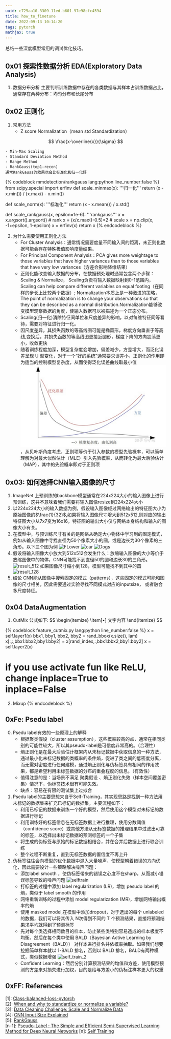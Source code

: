 ```yaml
---
uuid: c725aa10-3309-11ed-b601-97e98cfc4594
title: how_to_finetune
date: 2022-09-13 10:14:20
tags: pytorch
mathjax: true
---
```

总结一些深度模型常用的调试优化技巧。

## 0x01 探索性数据分析 EDA(Exploratory Data Analysis)
1. 数据分布分析
主要判断训练数据中存在的各类数据与其样本占训练数据占比，通常存在两种分布：均匀分布和长尾分布
## 0x02 正则化
1. 常用方法
    - Z score Normalization（mean std Standardization）

$$
    \frac{x-\overline{x}}{\sigma}
$$

    - Min-Max Scaling
    - Standard Deviation Method
    - Range Method
    - RankGauss(top1-recon)
    通常RankGauss的效果也会比标准化和归一化好
{% codeblock mmdetection/rankgauss lang:python line_number:false %}
from scipy.special import erfinv
def scale_minmax(x):
    '''归一化'''
    return (x - x.min()) / (x.max() - x.min())

def scale_norm(x):
    '''标准化'''
    return (x - x.mean()) / x.std()

def scale_rankgauss(x, epsilon=1e-6):
    '''rankgauss'''
    x = x.argsort().argsort() # rank
    x = (x/x.max()-0.5)*2 # scale
    x = np.clip(x, -1+epsilon, 1-epsilon)
    x = erfinv(x)
    return x
{% endcodeblock %}

2. 为什么需要使用正则化方法
    - For Cluster Analysis：通常情况需要度量不同输入间的距离，未正则化数据可能会存在特殊极值影响度量结果。
    - For Principal Component Analysis：PCA gives more weightage to those variables that have higher variances than to those variables that have very low variances（方差会影响降维结果）
    - 正则化能改变输入数据的分布，在数据预处理时通常包含两个步骤：Scaling & Normalize， Scaling负责将输入数据映射到0-1范围内，Scaling can help compare different variables on equal footing（在同样的步长上比较两个数据）; Normalization本质上是一种激进的策略，The point of normalization is to change your observations so that they can be described as a normal distribution.Normalization能够改变模型观察数据的角度，使输入数据可以被描述为一个正态分布。
    - Scaling(归一化)消除特征间单位和尺度差异的影响，以对每维特征同等看待，需要对特征进行归一化。
    - 因尺度差异，其损失函数的等高线图可能是椭圆形，梯度方向垂直于等高线,变换后，其损失函数的等高线图更接近圆形，梯度下降的方向震荡更小，收敛更快
    - 随着训练程度加深，模型复杂度会增加，偏差减少，方差增大，而泛化误差呈现 U 型变化，对于一个“好的系统”通常要求误差小，正则化的作用即为适当的控制模型复杂度，从而使得泛化误差曲线取最小值![如图](./how-to-finetune/normlize.png)，从贝叶斯角度考虑，正则项等价于引入参数的模型先验概率，可以简单理解为对最大似然估计（MLE）引入先验概率，从而转化为最大后验估计（MAP），其中的先验概率即对于正则项
## 0x03: 如何选择CNN输入图像的尺寸
1. ImageNet 上预训练的backbone模型通常在224x224大小的输入图像上进行预训练，这并不意味着我们需要将输入图像resize到224x224大小
2. 以224x224大小的输入数据为例，假设输入图像经过网络输出的特征图大小为原始图像的$\frac{1}{32}$,如果将输入图像尺寸增大到512x512,则对应的输出特征图大小从7x7变为16x16，特征图的输出大小仅与网络本身结构和输入的图像大小有关。
3. 在模型中，与预训练尺寸有关的是网络从确定大小物体中学习到的固定模式，例如从输入图像中寻找直径为50个像素大小的圆，或是边长为30个像素的三角形。以下三个图为例
![FLower](FLower.png)
![car](car.png)
![Dogs](dogs.png)
4. 假设将输入图像大小放大到512x512会发生什么：放缩输入图像的大小等价于放缩图像中的物体，CNN可能找不到直径50的圆和边长30的三角形。
![result_512](result_512.jpg)
如果图像尺寸缩小到128，模型可能找不到其中的圆
![result_128](result_128.jpg)
5. 结论
CNN能从图像中搜索固定的模式（patterns），这些固定的模式可能和图像的尺寸相关，因此需要通过实验寻找不同模式对应的inputsize， 或者融合多尺度特征。
## 0x04 DataAugmentation
1. CutMix
公式如下:
$$
    \begin{itemize}
    \item[$\bullet$] 文字内容
    \end{itemize}
$$

{% codeblock feature_cutmix.py lang:python line_number:false %}
x = self.layer1(x)
bbx1, bby1, bbx2, bby2 = rand_bbox(x.size(), lam)
x[:,:,bbx1:bbx2,bby1:bby2] = x[rand_index,:,bbx1:bbx2,bby1:bby2]
x = self.layer2(x)
# if you use activate fun like ReLU, change inplace=True to inplace=False
2. Mixup
{% endcodeblock %}

## 0xFe: Psedu label
0. Psedu label有效的一些原理上的解释
    - 根据聚类假设（cluster assumption），这些概率较高的点，通常在相同类别的可能性较大，所以其pseudo-label是可信度非常高的。（合理性）
    - 熵正则化是在最大后验估计框架内从未标记数据中获取信息的一种方法，通过最小化未标记数据的类概率的条件熵，促进了类之间的低密度分离，而无需对密度进行任何建模，通过熵正则化与伪标签具有相同的作用效果，都是希望利用未标签数据的分布的重叠程度的信息。（有效性）
    - 值得注意的是：当场景不满足 聚类假设 、熵正则化失效（样本空间覆盖密集）情况下，伪标签技术很有可能失效。
    - 缺点：容易在有限的测试集上过拟合
1. Psedu label的主要思想来自于Self-Training，其实现思路是找到一种方法用未标记的数据集来扩充已标记的数据集，主要流程如下：
    - 利用已标记的数据来训练一个好的模型，然后使用这个模型对未标记的数据进行标记
    - 利用训练好的标签信息在无标签数据上进行推理，使用分数阈值（confidence score）或其他方法从无标签数据的推理结果中过滤出可靠的标签，以选择出未标记数据的预测标签的一个子集
    - 将生成的伪标签与原始的标记数据相结合，并在合并后数据上进行联合训练
    - 整个过程不断重复，直到无标签数据的置信度不再上升
2. 伪标签往往会向模型的优化数据中混入大量噪声，使模型朝着错误的方向优化，因此需要设计一些策略解决噪声问题：
    - 添加label smooth ，使伪标签带来的错误之心度不在sharp，从而减小错误标签导致的噪声问题
    ![selftrain](self_train_1.png)
    - 打标签的过程中添加 label regularization (LR)，增加 pesudo label 的熵，类似于 label smooth 的作用
    - 网络重新训练的过程中添加 model regularization (MR)，增加网络输出概率的熵
    - 使用 masked model,在模型中添加dropout，对于选出的每个 unlabeled 的数据，我们可以将其传入 N次得到不同的 T 个预测结果，直接将预测结果求平均就得到了预测标签
    - 先对每个类选择相同数目的样本，防止某些类特别容易造成的样本极度不均衡。然后在每个类中使用 BALD（Bayesian Active Learning by Disagreement（BALD）） 对样本进行排名并依概率抽取。如果我们想要挖掘简单样本就以 1-BALD 排名，否则以 BALD 排名，BALD有两种模式，类似数据增强
    ![self_train_2](self_train_2.png)
    - Confident Learning：然后分别计算预测结果的均值和方差，使用模型预测的方差来对损失进行加权，目的是给与方差小的伪标注样本更大的权重

## 0xFF: References

\[1]: [Class-balanced-loss-pytorch](https://github.com/vandit15/Class-balanced-loss-pytorch)  
[2]: [When and why to standardize or normalize a variable?](https://www.kaggle.com/discussions/questions-and-answers/59305)  
[3]: [Data Cleaning Challenge: Scale and Normalize Data](https://www.kaggle.com/code/rtatman/data-cleaning-challenge-scale-and-normalize-data/notebook)  
[4]: [CNN Input Size Explained](https://www.kaggle.com/competitions/siim-isic-melanoma-classification/discussion/160147)  
\[5]: [RankGauss](https://zhuanlan.zhihu.com/p/330333894)   
\[n-1]: [Pseudo-Label : The Simple and Efficient Semi-Supervised Learning Method for Deep Neural Networks](https://scholar.google.com/scholar_url?url=https://www.kaggle.com/blobs/download/forum-message-attachment-files/746/pseudo_label_final.pdf&hl=zh-CN&sa=T&oi=gsb-gga&ct=res&cd=0&d=16547318329102522555&ei=8GAoY57_CLaQ6rQP-NO84AU&scisig=AAGBfm00HNXM--PNcdJRi04oq0tThe466g)
\[n]: [Self Training](https://helicqin.github.io/2021/03/18/Self-Training%E7%BB%BC%E8%BF%B0/)
